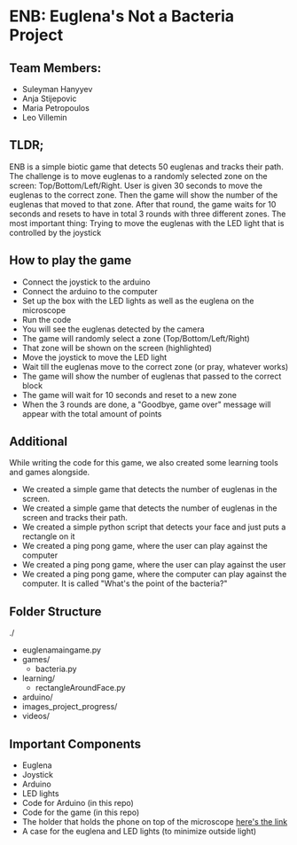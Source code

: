 # ENB: Euglena's Not a Bacteria Project

## Team Members:
- Suleyman Hanyyev
- Anja Stijepovic
- Maria Petropoulos
- Leo Villemin

## TLDR;
ENB is a simple biotic game that detects 50 euglenas and tracks their path. The challenge is to move euglenas to a randomly selected zone on the screen:
Top/Bottom/Left/Right.
User is given 30 seconds to move the euglenas to the correct zone.
Then the game will show the number of the euglenas that moved to that zone.
After that round, the game waits for 10 seconds and resets to have in total 3 rounds with three different zones.
The most important thing: Trying to move the euglenas with the LED light that is controlled by the joystick

## How to play the game
- Connect the joystick to the arduino
- Connect the arduino to the computer
- Set up the box with the LED lights as well as the euglena on the microscope
- Run the code
- You will see the euglenas detected by the camera
- The game will randomly select a zone (Top/Bottom/Left/Right)
- That zone will be shown on the screen (highlighted)
- Move the joystick to move the LED light
- Wait till the euglenas move to the correct zone (or pray, whatever works)
- The game will show the number of euglenas that passed to the correct block
- The game will wait for 10 seconds and reset to a new zone
- When the 3 rounds are done, a "Goodbye, game over" message will appear with the total amount of points

## Additional
While writing the code for this game, we also created some learning tools and games alongside.
- We created a simple game that detects the number of euglenas in the screen.
- We created a simple game that detects the number of euglenas in the screen and tracks their path.
- We created a simple python script that detects your face and just puts a rectangle on it
- We created a ping pong game, where the user can play against the computer
- We created a ping pong game, where the user can play against the user
- We created a ping pong game, where the computer can play against the computer. It is called "What's the point of the bacteria?"

## Folder Structure
./
 - euglenamaingame.py
 - games/
    - bacteria.py
 - learning/
    - rectangleAroundFace.py
 - arduino/
 - images_project_progress/
 - videos/

## Important Components
- Euglena
- Joystick
- Arduino
- LED lights
- Code for Arduino (in this repo)
- Code for the game (in this repo)
- The holder that holds the phone on top of the microscope [here's the link](https://www.thingiverse.com/thing:3384088)
- A case for the euglena and LED lights (to minimize outside light)
